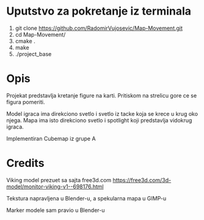 
# Uputstvo za pokretanje iz terminala
1. git clone https://github.com/RadomirVujosevic/Map-Movement.git
2. cd Map-Movement/
3. cmake .
4. make
5. ./project_base

# Opis

Projekat predstavlja kretanje figure na karti. Pritiskom na strelicu gore ce se figura pomeriti.

Model igraca ima direkciono svetlo i svetlo iz tacke koja se krece u krug oko njega.
Mapa ima isto direkciono svetlo i spotlight koji predstavlja vidokrug igraca. 

Implementiran Cubemap iz grupe A

# Credits

Viking model prezuet sa sajta free3d.com
https://free3d.com/3d-model/monitor-viking-v1--698176.html

Tekstura napravljena u Blender-u, a spekularna mapa u GIMP-u

Marker modele sam pravio u Blender-u